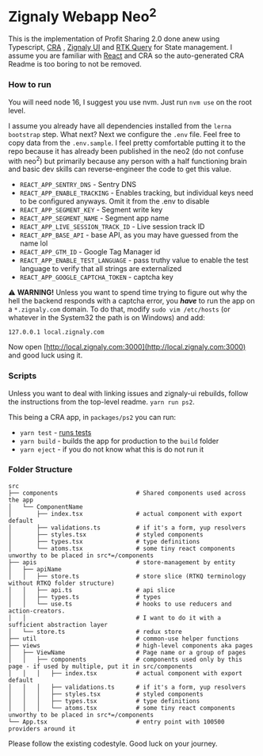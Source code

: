 # Zignaly Webapp Neo<sup>2</sup>

This is the implementation of Profit Sharing 2.0 done anew using
Typescript, [CRA](https://github.com/facebook/create-react-app)
, [Zignaly UI](https://www.npmjs.com/package/@zignaly-open/ui)
and [RTK Query](https://redux-toolkit.js.org/rtk-query/overview) for State management. I assume you are familiar with
[React](https://facebook.github.io/create-react-app/docs/getting-started) and CRA so the auto-generated CRA Readme is
too boring to not be removed.

### How to run

You will need node 16, I suggest you use nvm. Just run `nvm use` on the root level.

I assume you already have all dependencies installed from the `lerna bootstrap` step. What next? Next we configure
the `.env` file. Feel free to copy data from the `.env.sample`. I feel pretty comfortable putting it to the repo because
it has
already been published in the neo2 (do not confuse with neo<sup>2</sup>) but primarily because any person with a half
functioning brain and basic dev skills can reverse-engineer the code to get this value.

* `REACT_APP_SENTRY_DNS` - Sentry DNS
* `REACT_APP_ENABLE_TRACKING` - Enables tracking, but individual keys need to be configured anyways. Omit it from the
  .env to disable
* `REACT_APP_SEGMENT_KEY` - Segment write key
* `REACT_APP_SEGMENT_NAME` - Segment app name
* `REACT_APP_LIVE_SESSION_TRACK_ID` - Live session track ID
* `REACT_APP_BASE_API` - base API, as you may have guessed from the name lol
* `REACT_APP_GTM_ID` - Google Tag Manager id
* `REACT_APP_ENABLE_TEST_LANGUAGE` - pass truthy value to enable the test language to verify that all strings are
  externalized
* `REACT_APP_GOOGLE_CAPTCHA_TOKEN` - captcha key

⚠️ **WARNING!** Unless you want to spend time trying to figure out why the hell the backend responds with a captcha
error, you _**have**_ to run the app on a `*.zignaly.com` domain. To do that, modify `sudo vim /etc/hosts` (or whatever
in the System32 the path is on Windows) and add:

```
127.0.0.1 local.zignaly.com
```

Now open [http://local.zignaly.com:3000](http://local.zignaly.com:3000) and good luck using it.

### Scripts

Unless you want to deal with linking issues and zignaly-ui rebuilds, follow the instructions from the top-level
readme. `yarn run ps2`.

This being a CRA app, in `packages/ps2` you can run:

* `yarn test` - [runs tests](https://facebook.github.io/create-react-app/docs/running-tests)
* `yarn build` - builds the app for production to the `build` folder
* `yarn eject` - if you do not know what this is do not run it

### Folder Structure

```
src
├── components                      # Shared components used across the app
│   └── ComponentName 
│       ├── index.tsx               # actual component with export default
│       ├── validations.ts          # if it's a form, yup resolvers
│       ├── styles.tsx              # styled components
│       ├── types.tsx               # type definitions
│       └── atoms.tsx               # some tiny react components unworthy to be placed in src*=/components
├── apis                            # store-management by entity
│   ├── apiName
│   │   ├── store.ts                # store slice (RTKQ terminology without RTKQ folder structure)
│   │   ├── api.ts                  # api slice
│   │   ├── types.ts                # types
│   │   └── use.ts                  # hooks to use reducers and action-creators. 
│   │                               # I want to do it with a sufficient abstraction layer 
│   └── store.ts                    # redux store 
├── util                            # common-use helper functions
├── views                           # high-level components aka pages
│   ├── ViewName                    # Page name or a group of pages
│   │   ├── components              # components used only by this page - if used by multiple, put it in src/components 
│   │   │   ├── index.tsx           # actual component with export default
│   │   │   ├── validations.ts      # if it's a form, yup resolvers
│   │   │   ├── styles.tsx          # styled components
│   │   │   ├── types.tsx           # type definitions
│   │   │   └── atoms.tsx           # some tiny react components unworthy to be placed in src*=/components
└── App.tsx                         # entry point with 100500 providers around it

```

Please follow the existing codestyle. Good luck on your journey.
